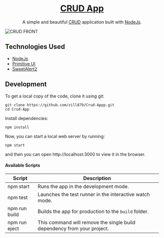 <h1 align="center">
  <a href="https://github.com/zill879/Crud-App">
    CRUD App
  </a>
</h1>

<p align="center">
  A simple and beautiful <a href="https://www.codecademy.com/articles/what-is-crud">CRUD</a> application built with <a href="https://nodejs.org/en/about">NodeJs</a>.
</p>

![CRUD FRONT](https://github.com/zill879/Crud-App/assets/99209236/97827807-5c75-46bb-a9ae-e7aa339b18b0)


## Technologies Used

- [NodeJs](https://nodejs.org/en/about)
- [Primitive UI](https://taniarascia.github.io/primitive)
- [SweetAlert2](https://sweetalert2.github.io)

## Development

To get a local copy of the code, clone it using git:

```
git clone https://github.com/zill879/Crud-Appp.git
cd Crud-App
```

Install dependencies:

```
npm install
```

Now, you can start a local web server by running:

```
npm start
```

and then you can open http://localhost:3000 to view it in the browser.

#### Available Scripts

| Script        | Description                                                             |
| ------------- | ----------------------------------------------------------------------- |
| npm start     | Runs the app in the development mode.                                   |
| npm test      | Launches the test runner in the interactive watch mode.                 |
| npm run build | Builds the app for production to the `build` folder.                    |
| npm run eject | This command will remove the single build dependency from your project. |



